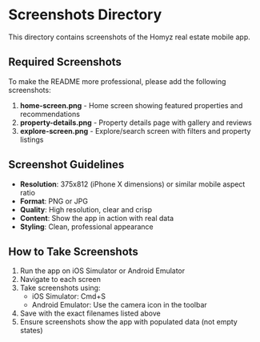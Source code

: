 # Screenshots Directory

This directory contains screenshots of the Homyz real estate mobile app.

## Required Screenshots

To make the README more professional, please add the following screenshots:

1. **home-screen.png** - Home screen showing featured properties and recommendations
2. **property-details.png** - Property details page with gallery and reviews
3. **explore-screen.png** - Explore/search screen with filters and property listings

## Screenshot Guidelines

- **Resolution**: 375x812 (iPhone X dimensions) or similar mobile aspect ratio
- **Format**: PNG or JPG
- **Quality**: High resolution, clear and crisp
- **Content**: Show the app in action with real data
- **Styling**: Clean, professional appearance

## How to Take Screenshots

1. Run the app on iOS Simulator or Android Emulator
2. Navigate to each screen
3. Take screenshots using:
   - iOS Simulator: Cmd+S
   - Android Emulator: Use the camera icon in the toolbar
4. Save with the exact filenames listed above
5. Ensure screenshots show the app with populated data (not empty states)
